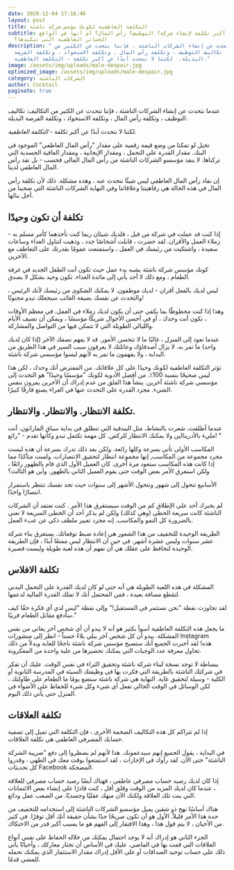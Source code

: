 ```yaml
---
date: 2020-12-04 17:16:46
layout: post
title: التكلفة العاطفية لكونك مؤسس شركة ناشئة
subtitle: ما هي أكبر تكلفة لإنشاء شركة؟ التوظيف؟ رأس المال؟ أم أنها في الواقع
  الخسائر العاطفية التي تتكبدها؟
description: " عندما نتحدث عن إنشاء الشركات الناشئة ، فإننا نتحدث عن الكثير من
  التكاليف: تكاليف التوظيف ، وتكلفة رأس المال ، وتكلفة الاستحواذ ، وتكلفة الفرصة
  البديلة.  لكننا لا نتحدث أبدًا عن أكبر تكلفة - التكلفة العاطفية."
image: /assets/img/uploads/male-despair.jpg
optimized_image: /assets/img/uploads/male-despair.jpg
category: الشركات الناشئة
author: Cocktail
paginate: true
---
```

عندما نتحدث عن إنشاء الشركات الناشئة ، فإننا نتحدث عن الكثير من التكاليف: تكاليف التوظيف ، وتكلفة رأس المال ، وتكلفة الاستحواذ ، وتكلفة الفرصة البديلة.

لكننا لا نتحدث أبدًا عن أكبر تكلفة - *التكلفة العاطفية.*

تخيل لو تمكنا من وضع قيمة رقمية على مقدار "رأس المال العاطفي" الموجود في البنك. مقدار القدرة على التحمل ، ومقدار الإيجابية ، ومقدار العافية الجسدية التي تركناها. لا ينفد مؤسسو الشركات الناشئة من رأس المال المالي فحسب - بل نفد رأس المال العاطفي لدينا.

إن نفاد رأس المال العاطفي ليس شيئًا نتحدث عنه ، وهذه مشكلة. ذلك لأن تكلفة رأس المال في هذه الحالة هي رفاهيتنا وعلاقاتنا وفي النهاية الشركات الناشئة التي ضحينا من أجل بنائها.

## تكلفة أن تكون وحيدًا

إذا كنت قد عملت في شركة من قبل ، فلديك شيئان ربما كنت تأخذهما كأمر مسلم به - زملاء العمل والأقران. لقد حضرت ، قابلت أشخاصًا جدد ، وذهبت لتناول الغداء وساعات سعيدة ، واشتكيت من رئيسك في العمل ، واستمتعت عمومًا بقدرتك على التعاطف مع الآخرين.

كونك مؤسس شركة ناشئة يشبه بدء عمل حيث تكون أنت الطفل الجديد في غرفة الطعام ، ومع ذلك لا أحد يأتي إلى مائدة الغداء. تكون وحيد بشكل لا يصدق.

ليس لديك بالفعل أقران - لديك موظفون. لا يمكنك الشكوى من رئيسك لأنك الرئيس ، والتحدث عن نفسك بصيغة الغائب سيجعلك تبدو مجنونًا!

وهذا إذا كنت محظوظًا بما يكفي حتى أن يكون لديك زملاء في العمل. في معظم الأوقات ، تكون أنت وحدك ، أو في أحسن الأحوال شريكًا مؤسسًا ، ويمكن أن تضيف الأيام والليالي الطويلة التي لا تتمكن فيها من التواصل والمشاركة.

عندما تعود إلى المنزل ، غالبًا ما لا تتحسن الأمور. قد لا يفهم نصفك الآخر (إذا كان لديك واحد) ما تمر به. لا يزال أصدقاؤك وعائلتك لا يعرفون سبب السير في هذا الطريق من البداية ، ولا يفهمون ما تمر به لأنهم ليسوا مؤسسي شركة ناشئة.

تؤثر التكلفة العاطفية لكونك وحيدًا على كل علاقاتك. من المفترض أنك وحدك ، لكن هذا ليس صحيحًا بنسبة 100٪. من أفضل الأدوية لكونك "مؤسسًا وحيدًا" هو التحدث إلى مؤسسي شركة ناشئة آخرين. ينشأ هذا القلق من عدم إدراك أن الآخرين يمرون بنفس الشيء. مجرد القدرة على التحدث عنها في العراء يصنع فارقًا كبيرًا.

## تكلفة الانتظار. والانتظار. والانتظار​.

عندما أطلقت، شعرت بالنشاط، مثل البندقية التي تنطلق في بداية سباق الماراثون. أنت مليء بالأدرينالين ولا يمكنك الانتظار للركض. كل مهمة تكتمل تبدو وكأنها تقدم - "رائع! "

المكاسب الأولى تأتي بسرعة وكلها رائعة. ولكن بعد ذلك تدرك بسرعة أن هذه ليست مجرد مجموعة من المكاسب, إنها مجموعة انتظار لتحقيق الانتصارات. ولست متأكدًا مما إذا كانت هذه المكاسب ستعود مرة أخرى. كان العميل الأول الذي قام بالظهور رائعًا ، ولكن استغرق الأمر بعض الوقت حتى يقوم العميل الثاني بالظهور. وأين هو الثالث؟

الأسابيع تتحول إلى شهور وتتحول الأشهر إلى سنوات حيث تجد نفسك تنتظر باستمرار انتصارًا واحدًا.

لم يخبرك أحد على الإطلاق كم من الوقت سيستغرق هذا الأمر . كنت تعتقد أن الشركات الناشئة كانت سريعة الخطى (وهي كذلك) ولكن لم يذكر أحد أن الخطى السريعة لا تعني بالضرورة كل النمو والمكاسب. إنه مجرد تعبير ملطف ذكي عن عبء العمل.

الطريقة الوحيدة للتخفيف من هذا الشعور هي إعادة ضبط توقعاتك. يستغرق بناء شركة عشر سنوات وليس عشرة أشهر. في حين أن الانتظار ليس ممتعًا أبدًا ، فإن الطريقة الوحيدة لتحافظ على عقلك هي أن تفهم أن هذه لعبة طويلة وليست قصيرة.

## تكلفة الافلاس

المشكلة في هذه اللعبة الطويلة هي أنه حتى لو كان لديك القدرة على التحمل البدني لتقطع مسافة بعيدة ، فمن المحتمل أنك لا تملك القدرة المالية لدعمها.

لقد تجاوزت نقطة "نحن نستثمر في المستقبل!" وإلى نقطة "ليس لدي أي فكرة حقًا كيف سأدفع مقابل الطعام قريبًا."

ما يجعل هذه التكلفة العاطفية أسوأ بكثير هو أنه لا يبدو أن أي شخص آخر يعاني من نفس المشكلة. يبدو أن كل شخص آخر يبلي بلاءً حسناً - انظر إلى منشورات Instagram هذه! لقد أخبرت الجميع أنك ستصبح مؤسس شركة ناشئة ناجحًا للغاية وبدلاً من ذلك تحاول معرفة عدد الوجبات التي يمكنك تحضيرها من علبة واحدة من المعكرونة. 

ببساطة لا توجد نسخة لبناء شركة ناشئة وتحقيق الثراء في نفس الوقت. عليك أن تفكر في شركتك الناشئة بالطريقة التي فكرت بها في وظيفتك السيئة في المدرسة الثانوية أو الكلية - وسيلة لتحقيق غاية. النهاية هي شركة ناشئة ستضع يومًا ما الطعام على طاولتك ، لكن الوسائل في الوقت الحالي تفعل أي شيء وكل شيء للحفاظ على الأضواء في المنزل حتى يأتي ذلك اليوم.

## تكلفة العلاقات

إذا لم تتراكم كل هذه التكاليف الضخمة الأخرى ، فإن التكلفة التي تميل إلى تصفية حسابك المصرفي العاطفي هي تكلفة العلاقات.

في البداية ، يقول الجميع إنهم سيدعمونك. هذا لأنهم لم يضطروا إلى دفع "ضريبة الشركة الناشئة" حتى الآن. لقد رأوك في الإجازات ، لقد استمتعوا بوقت معك في الطهي ، وقدروا كل تحديثات Facebook المضحكة.

إذا كان لديك رصيد حساب مصرفي عاطفي ، فهناك أيضًا رصيد حساب مصرفي للعلاقة ، عندما كان لديك المزيد من الوقت وقلق أقل ، كنت قادرًا على إنشاء بعض الائتمانات التي بنت تلك العلاقة ولكنك الآن منهك عقليًا وجسديًا. من الصعب عمل ودائع.

هناك أساسًا نهج ذو شقين يميل مؤسسو الشركات الناشئة إلى استخدامه للتخفيف من حدة هذا الأمر قليلاً. الأول هو أن تكون صريحًا جدًا بشأن حقيقة أنك أقل توفرًا. في كثير من الأحيان ، لا يتم قول هذا ، وهذا الافتقار إلى الفهم هو ما يسبب أكبر قدر من الاحتكاك.

الجزء الثاني هو إدراك أنه لا يوجد احتمال يمكنك من خلاله الحفاظ على نفس أنواع العلاقات التي قمت بها في الماضي. عليك في الأساس أن تختار معاركك ، وأحيانًا يأتي ذلك على حساب توحيد الصداقات أو على الأقل إدراك مقدار الاستثمار الذي يمكنك تحمله للمضي قدمًا.